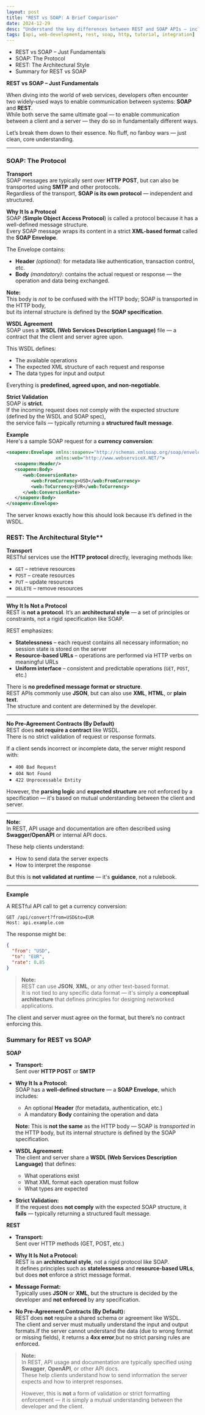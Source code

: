 ```yaml
---
layout: post  
title: "REST vs SOAP: A Brief Comparison"  
date: 2024-12-29  
desc: "Understand the key differences between REST and SOAP APIs — including protocols, data formats, flexibility, and use cases. Perfect for beginners exploring web services."  
tags: [api, web-development, rest, soap, http, tutorial, integration]
---
```


- REST vs SOAP – Just Fundamentals
- SOAP: The Protocol
- REST: The Architectural Style
- Summary for REST vs SOAP

**REST vs SOAP – Just Fundamentals**

When diving into the world of web services, developers often encounter two widely-used ways to enable communication between systems: **SOAP** and **REST**.  
While both serve the same ultimate goal — to enable communication between a client and a server — they do so in fundamentally different ways.

Let’s break them down to their essence. No fluff, no fanboy wars — just clean, core understanding.

---

### SOAP: The Protocol

**Transport**  
SOAP messages are typically sent over **HTTP POST**, but can also be transported using **SMTP** and other protocols.  
Regardless of the transport, **SOAP is its own protocol** — independent and structured.

**Why It Is a Protocol**  
SOAP (**Simple Object Access Protocol**) is called a protocol because it has a well-defined message structure.  
Every SOAP message wraps its content in a strict **XML-based format** called the **SOAP Envelope**.

The Envelope contains:

- **Header** *(optional)*: for metadata like authentication, transaction control, etc.  
- **Body** *(mandatory)*: contains the actual request or response — the operation and data being exchanged.

**Note:**  
This body is *not* to be confused with the HTTP body; SOAP is transported in the HTTP body,  
but its internal structure is defined by the **SOAP specification**.

**WSDL Agreement**  
SOAP uses a **WSDL (Web Services Description Language)** file — a contract that the client and server agree upon.

This WSDL defines:

- The available operations  
- The expected XML structure of each request and response  
- The data types for input and output  

Everything is **predefined, agreed upon, and non-negotiable**.

**Strict Validation**  
SOAP is **strict**.  
If the incoming request does not comply with the expected structure (defined by the WSDL and SOAP spec),  
the service fails — typically returning a **structured fault message**.

**Example**  
Here's a sample SOAP request for a **currency conversion**:

```xml
<soapenv:Envelope xmlns:soapenv="http://schemas.xmlsoap.org/soap/envelope/"
                  xmlns:web="http://www.webserviceX.NET/">
   <soapenv:Header/>
   <soapenv:Body>
      <web:ConversionRate>
         <web:FromCurrency>USD</web:FromCurrency>
         <web:ToCurrency>EUR</web:ToCurrency>
      </web:ConversionRate>
   </soapenv:Body>
</soapenv:Envelope>
```
The server knows exactly how this should look because it’s defined in the WSDL.

### REST: The Architectural Style**

**Transport**  
RESTful services use the **HTTP protocol** directly, leveraging methods like:

- `GET` – retrieve resources  
- `POST` – create resources  
- `PUT` – update resources  
- `DELETE` – remove resources  

---

**Why It Is Not a Protocol**  
REST is **not a protocol**. It’s an **architectural style** — a set of principles or constraints, not a rigid specification like SOAP.

REST emphasizes:

- **Statelessness** – each request contains all necessary information; no session state is stored on the server  
- **Resource-based URLs** – operations are performed via HTTP verbs on meaningful URLs  
- **Uniform interface** – consistent and predictable operations (`GET`, `POST`, etc.)

There is **no predefined message format or structure**.  
REST APIs commonly use **JSON**, but can also use **XML**, **HTML**, or **plain text**.  
The structure and content are determined by the developer.

---

**No Pre-Agreement Contracts (By Default)**  
REST does **not require a contract** like WSDL.  
There is no strict validation of request or response formats.

If a client sends incorrect or incomplete data, the server might respond with:

- `400 Bad Request`  
- `404 Not Found`  
- `422 Unprocessable Entity`

However, the **parsing logic** and **expected structure** are not enforced by a specification — it's based on mutual understanding between the client and server.

---

**Note:**  
In REST, API usage and documentation are often described using **Swagger/OpenAPI** or internal API docs.

These help clients understand:

- How to send data the server expects  
- How to interpret the response  

But this is **not validated at runtime** — it's **guidance**, not a rulebook.

---

**Example**

A RESTful API call to get a currency conversion:

```http
GET /api/convert?from=USD&to=EUR
Host: api.example.com
```
The response might be:
```json
{
  "from": "USD",
  "to": "EUR",
  "rate": 0.85
}
```
> **Note:**  
> REST can use **JSON**, **XML**, or any other text-based format.  
> It is not tied to any specific data format — it's simply a **conceptual architecture** that defines principles for designing networked applications.

The client and server must agree on the format, but there’s no contract enforcing this.


### **Summary for REST vs SOAP**


**SOAP**

- **Transport:**  
  Sent over **HTTP POST** or **SMTP**

- **Why It Is a Protocol:**  
  SOAP has a **well-defined structure** — a **SOAP Envelope**, which includes:  
    - An optional **Header** (for metadata, authentication, etc.)  
    - A mandatory **Body** containing the operation and data  

  **Note:** This is **not the same** as the HTTP body — SOAP is *transported* in the HTTP body, but its internal structure is defined by the SOAP specification.

- **WSDL Agreement:**  
  The client and server share a **WSDL (Web Services Description Language)** that defines:  
    - What operations exist  
    - What XML format each operation must follow  
    - What types are expected  

- **Strict Validation:**  
  If the request does **not comply** with the expected SOAP structure, it **fails** — typically returning a structured fault message.


**REST**

- **Transport:**  
  Sent over HTTP methods (GET, POST, etc.)

- **Why It Is Not a Protocol:**  
  REST is an **architectural style**, not a rigid protocol like SOAP.  
  It defines principles such as **statelessness** and **resource-based URLs**, but does **not** enforce a strict message format.

- **Message Format:**  
  Typically uses **JSON** or **XML**, but the structure is decided by the developer and **not enforced** by any specification.

- **No Pre-Agreement Contracts (By Default):**  
  REST does **not** require a shared schema or agreement like WSDL.  
  The client and server must mutually understand the input and output formats.If the server cannot understand the data (due to wrong format or missing fields), it returns a **4xx error**,but no strict parsing rules are enforced.

> **Note:**  
> In REST, API usage and documentation are typically specified using **Swagger**, **OpenAPI**, or other API docs.  
> These help clients understand how to send information the server expects and how to interpret responses.  
>  
> However, this is **not** a form of validation or strict formatting enforcement — it is simply a mutual understanding between the developer and the client.
